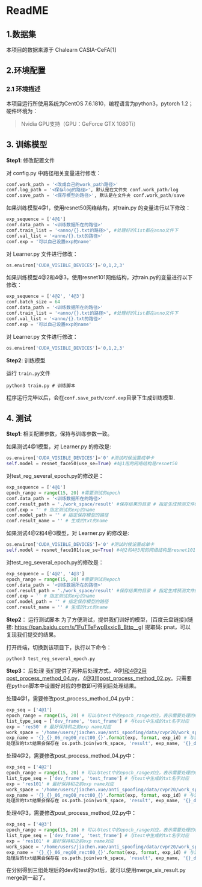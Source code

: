 # ReadME

## 1.数据集
本项目的数据来源于 Chalearn CASIA-CeFA[1]

## 2.环境配置
### 2.1 环境描述

本项目运行所使用系统为CentOS 7.6.1810，编程语言为python3，pytorch 1.2；
硬件环境为：
> Nvidia GPU支持（GPU：GeForce GTX 1080Ti）


## 3. 训练模型

**Step1**: 修改配置文件

对 config.py 中路径相关变量进行修改：
```python
conf.work_path = '<改成自己的work_path路径>'
conf.log_path = '<保存log的路径>', 默认是在文件夹 conf.work_path/log
conf.save_path = '<保存模型的路径>', 默认是在文件夹 conf.work_path/save
```

如果训练模型4@1，使用resnet50网络结构，对train.py 的变量进行以下修改：

```python
exp_sequence = ['4@1']
conf.data_path = '<训练数据所在的路径>' 
conf.train_list = '<anno/{}.txt的路径>', #处理好的list都在anno文件下
conf.val_list = '<anno/{}.txt的路径>'
conf.exp = '可以自己设置exp的name'
```
对 Learner.py 文件进行修改：
```python
os.environ['CUDA_VISIBLE_DEVICES']='0,1,2,3'
```

如果训练模型4@2和4@3，使用resnet101网络结构，对train.py的变量进行以下修改：

```python
exp_sequence = ['4@2', '4@3']
conf.batch_size = 64
conf.data_path = '<训练数据所在的路径>' 
conf.train_list = '<anno/{}.txt的路径>', #处理好的list都在anno文件下
conf.val_list = '<anno/{}.txt的路径>'
conf.exp = '可以自己设置exp的name'
```
对 Learner.py 文件进行修改：
```python
os.environ['CUDA_VISIBLE_DEVICES']='0,1,2,3'
```

**Step2**: 训练模型

运行 `train.py`文件

```
python3 train.py # 训练脚本
```



程序运行完毕以后，会在`conf.save_path/conf.exp`目录下生成训练模型.

## 4. 测试

**Step1**:  相关配置参数，保持与训练参数一致。

如果测试4@1模型，对 Learner.py 的修改是:
```python
os.environ['CUDA_VISIBLE_DEVICES']='0' #测试时候设置成单卡
self.model = resnet_face50(use_se=True) #4@1用的网络结构是resnet50
```
对test_reg_several_epoch.py的修改是：
```python
exp_sequence = ['4@1']
epoch_range = range(15, 20) #需要测试的epoch
conf.data_path = '<训练数据所在的路径>'
conf.result_path = './work_space/result' #保存结果的目录 # 指定生成预测文件的根目录，默认在当前工程目录的 `work_space/test_pred` 目录下
conf.exp = '' # 指定测试的exp的name
conf.model_path = '' # 指定保存模型的路径
conf.result_name = '' # 生成的txt的name
```
如果测试4@2和4@3模型，对 Learner.py 的修改是:
```python
os.environ['CUDA_VISIBLE_DEVICES']='0' #测试时候设置成单卡
self.model = resnet_face101(use_se=True) #4@2和4@3用的网络结构是resnet101
```
对test_reg_several_epoch.py的修改是：
```python
exp_sequence = ['4@2', '4@3']
epoch_range = range(15, 20) #需要测试的epoch
conf.data_path = '<训练数据所在的路径>'
conf.result_path = './work_space/result' #保存结果的目录 # 指定生成预测文件的根目录，默认在当前工程目录的 `work_space/test_pred` 目录下
conf.exp = '' # 指定测试的exp的name
conf.model_path = '' # 指定保存模型的路径
conf.result_name = '' # 生成的txt的name
```

**Step2**： 运行测试脚本
为了方便测试，提供我们训好的模型，[百度云盘链接](链接: https://pan.baidu.com/s/1FuTTeFwpBxxicB_Bttp__g) 提取码: pnat，可以复现我们提交的结果。
  
打开终端，切换到该项目下，执行以下命令：
```
python3 test_reg_several_epoch.py
```

**Step3**： 后处理
我们提供了两种后处理方式，4@1和4@2用post_process_method_04.py，4@3用post_process_method_02.py。只需要在python脚本中设置好对应的参数即可得到后处理结果。

处理4@1，需要修改post_process_method_04.py中：
```python
exp_seq = ['4@1']
epoch_range = range(15, 20) # 可以与test中的epoch_range对应，表示需要处理的epoch范围
list_type_seq = ['dev_frame', 'test_frame'] # 与test中生成的txt名字对应
exp = 'res50' # 最好保持和之前exp name对应
work_space = '/home/users/jiachen.xue/anti_spoofing/data/cvpr20/work_space' #同训练的work space一致
exp_name = '{}_{}_06_reg00_rect00_{}'.format(exp, format, exp_id) # 与训练、测试时候的形式一致
处理后的txt结果会保存在 os.path.join(work_space, 'result', exp_name, '{}_dev_e{}_04.txt'.format(exp_id,epoch)) 和 os.path.join(work_space, 'result', exp_name, '{}_test_e{}_04.txt'.format(exp_id,epoch))
```

处理4@2，需要修改post_process_method_04.py中：
```python
exp_seq = ['4@2']
epoch_range = range(15, 20) # 可以与test中的epoch_range对应，表示需要处理的epoch范围
list_type_seq = ['dev_frame', 'test_frame'] # 与test中生成的txt名字对应
exp = 'res101' # 最好保持和之前exp name对应
work_space = '/home/users/jiachen.xue/anti_spoofing/data/cvpr20/work_space' #同训练的work space一致
exp_name = '{}_{}_06_reg00_rect00_{}'.format(exp, format, exp_id) # 与训练、测试时候的形式一致
处理后的txt结果会保存在 os.path.join(work_space, 'result', exp_name, '{}_dev_e{}_04.txt'.format(exp_id,epoch)) 和 os.path.join(work_space, 'result', exp_name, '{}_test_e{}_04.txt'.format(exp_id,epoch))
```

处理4@3，需要修改post_process_method_02.py中：
```python
exp_seq = ['4@3']
epoch_range = range(15, 20) # 可以与test中的epoch_range对应，表示需要处理的epoch范围
list_type_seq = ['dev_frame', 'test_frame'] # 与test中生成的txt名字对应
exp = 'res101' # 最好保持和之前exp name对应
work_space = '/home/users/jiachen.xue/anti_spoofing/data/cvpr20/work_space' #同训练的work space一致
exp_name = '{}_{}_06_reg00_rect00_{}'.format(exp, format, exp_id) # 与训练、测试时候的形式一致
处理后的txt结果会保存在 os.path.join(work_space, 'result', exp_name, '{}_dev_e{}_04.txt'.format(exp_id,epoch)) 和 os.path.join(work_space, 'result', exp_name, '{}_test_e{}_04.txt'.format(exp_id,epoch))
```
在分别得到三组处理后的dev和test的txt后，就可以使用merge_six_result.py merge到一起了。

